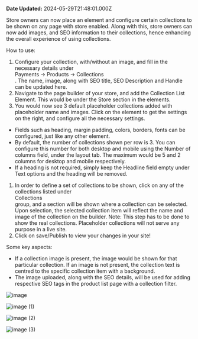 **Date Updated:** 2024-05-29T21:48:01.000Z

Store owners can now place an element and configure certain collections to be shown on any page with store enabled. Along with this, store owners can now add images, and SEO information to their collections, hence enhancing the overall experience of using collections.

How to use:

1. Configure your collection, with/without an image, and fill in the necessary details under  
Payments -> Products -> Collections  
. The name, image, along with SEO title, SEO Description and Handle can be updated here.
2. Navigate to the page builder of your store, and add the Collection List Element. This would be under the Store section in the elements.
3. You would now see 3 default placeholder collections added with placeholder name and images. Click on the element to get the settings on the right, and configure all the necessary settings.
* Fields such as heading, margin padding, colors, borders, fonts can be configured, just like any other element.
* By default, the number of collections shown per row is 3\. You can configure this number for both desktop and mobile using the Number of columns field, under the layout tab. The maximum would be 5 and 2 columns for desktop and mobile respectively.
* If a heading is not required, simply keep the Headline field empty under Text options and the heading will be removed.
1. In order to define a set of collections to be shown, click on any of the collections listed under  
Collections  
 group, and a section will be shown where a collection can be selected. Upon selection, the selected collection item will reflect the name and image of the collection on the builder. Note: This step has to be done to show the real collections. Placeholder collections will not serve any purpose in a live site.
2. Click on save/Publish to view your changes in your site!

Some key aspects:

* If a collection image is present, the image would be shown for that particular collection. If an image is not present, the collection text is centred to the specific collection item with a background.
* The image uploaded, along with the SEO details, will be used for adding respective SEO tags in the product list page with a collection filter.

![image](https://s3.amazonaws.com/cdn.freshdesk.com/data/helpdesk/attachments/production/155026792822/original/VQF6O8V1eSXY9rnRrUXdUN0HF7OOtITbAA.jpeg?1716999271)

![image (1)](https://s3.amazonaws.com/cdn.freshdesk.com/data/helpdesk/attachments/production/155026792819/original/Pq8GGDKvy6vTf-FU9JvL75-eobPfyghRfQ.jpeg?1716999271)

![image (2)](https://s3.amazonaws.com/cdn.freshdesk.com/data/helpdesk/attachments/production/155026792820/original/xMJ6gxPmrP9JCFKwDg55h6q_xhTe2dcWhQ.jpeg?1716999271)

![image (3)](https://s3.amazonaws.com/cdn.freshdesk.com/data/helpdesk/attachments/production/155026792821/original/WFkCZxgm3sP_1HrMPa95e70bdc_qRqRBmw.jpeg?1716999271)